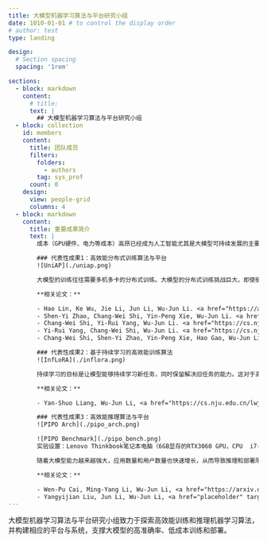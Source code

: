 ```yaml
---
title: 大模型机器学习算法与平台研究小组
date: 1010-01-01 # to control the display order
# author: test
type: landing

design:
  # Section spacing
  spacing: '1rem'

sections:
  - block: markdown
    content:
      # title:
      text: |
        ## 大模型机器学习算法与平台研究小组
  - block: collection
    id: members
    content:
      title: 团队成员
      filters:
        folders:
          - authors
        tag: sys_prof
      count: 0
    design:
      view: people-grid
      columns: 4
  - block: markdown
    content:
      title: 重要成果简介
      text: |
        成本（GPU硬件、电力等成本）高昂已经成为人工智能尤其是大模型可持续发展的主要障碍之一。南京大学计算机学院研发了高效能训练和推理机器学习算法，通过算法创新提升了大模型训练和推理的速度从而降低成本，或者说在同样成本下通过算法创新可以训练和部署更大更好的模型从而提升准确率。此外，基于创新的机器学习算法研发了大模型训练和推理平台与系统，支撑大模型的高准确率、低成本训练和部署。代表性成果如下：

        ### 代表性成果1：高效能分布式训练算法与平台
        ![UniAP](./uniap.png)

        大模型的训练往往需要多机多卡的分布式训练。大模型的分布式训练挑战巨大，即使硬件足够，很多人大概率（我们实验中验证有64%-87%的概率）会因为超参数设置（模型怎么切分和排布、数据怎么切分和排布等）不合理而跑不出结果。此外，很多人在碰到大模型训练慢时只会想到增加GPU等硬件，而忽略了或者没意识到分布式训练算法的作用。实际上，分布式训练算法会极大地影响硬件的算力利用率、计算有效率和系统容错性。高效能分布式训练算法具有高算力利用率、高计算有效率和强系统容错性。用同样的硬件算力训练同一个模型，高效能分布式训练算法会比低效能分布式训练算法速度快，最高可能会快数倍甚至数十倍以上；或者说，训练同一个模型，高效能分布式训练算法会比低效能分布式训练算法成本低，最高可能会节省数倍甚至数十倍以上的算力成本。很多已有的分布式训练算法的效能较低，甚至可能导致机器和GPU卡越多、训练速度越慢的结果。我们从算力利用率、计算有效率和系统容错性等不同维度提出了一系列高效能分布式训练算法，包括通信优化算法、异步算法、鲁棒容错算法和自动并行算法等。此外，我们还研发了高效能分布式训练平台UniAP，是首个能实现层类并行策略（张量并行等）和层间并行策略（流水线并行等）联合优化的工作。给定模型和硬件平台，UniAP能够通过自动搜索找到最高效能的分布式训练方案，既解决了效率和成本问题（我们实验中，只采用并行策略优化算法而不叠加其他优化算法的情况下比最差方案最高快9倍），也解决了很多人在大模型分布式训练时因为超参数设置（模型怎么切分和排布、数据怎么切分和排布等）不合理而跑不出结果的问题。我们还实现了UniAP跟国产AI计算卡的适配。相关工作为大模型训练的降本增效提供了核心技术和平台。

        **相关论文：**

        - Hao Lin, Ke Wu, Jie Li, Jun Li, Wu-Jun Li. <a href="https://arxiv.org/abs/2307.16375" target="_blank">UniAP: Unifying Inter- and Intra-Layer Automatic Parallelism by Mixed Integer Quadratic Programming</a>. CVPR 2025.
        - Shen-Yi Zhao, Chang-Wei Shi, Yin-Peng Xie, Wu-Jun Li. <a href="https://arxiv.org/abs/2007.13985" target="_blank">Stochastic Normalized Gradient Descent with Momentum for Large-Batch Training</a>. SCIENCE CHINA Information Sciences (SCIS), 2024.
        - Chang-Wei Shi, Yi-Rui Yang, Wu-Jun Li. <a href="https://cs.nju.edu.cn/lwj/paper/NeurIPS24_OrMo.pdf" target="_blank">Ordered Momentum for Asynchronous SGD</a>. Advances in Neural Information Processing Systems (NeurIPS), 2024.
        - Yi-Rui Yang, Chang-Wei Shi, Wu-Jun Li. <a href="https://cs.nju.edu.cn/lwj/paper/ICLR24_ByzSGDnm.pdf" target="_blank">On the Effect of Batch Size in Byzantine-Robust Distributed Learning</a>. The Twelfth International Conference on Learning Representations (ICLR), 2024.
        - Chang-Wei Shi, Shen-Yi Zhao, Yin-Peng Xie, Hao Gao, Wu-Jun Li. <a href="https://arxiv.org/abs/1905.12948" target="_blank">Global Momentum Compression for Sparse Communication in Distributed SGD</a>. arXiv 2024.

        ### 代表性成果2：基于持续学习的高效能训练算法
        ![InfLoRA](./inflora.png)

        持续学习的目标是让模型能够持续学习新任务，同时保留解决旧任务的能力。这对于高效能训练大模型具有重要意义。目前，训练大模型通常需要依赖千卡甚至万卡 GPU 集群和海量数据，成本极为高昂。如果模型具备持续学习能力，新版本的大模型可以在旧版本的基础上进行增量训练，而无需重新回顾旧任务的数据，从而有望大幅降低训练开销。然而，现有的大模型缺乏持续学习能力，常常面临“灾难性遗忘”（Catastrophic Forgetting）问题，即在学习新任务后，由于参数发生改变，模型会丢失在旧任务上学到的知识，导致其在旧任务上的性能显著下降。为了实现持续学习，模型需要同时具备保持旧任务性能的能力（稳定性）和学习新任务的能力（可塑性）。实现持续学习将是推动大模型向更高效、更智能方向发展的关键。我们提出了一种新的基于参数高效微调的持续学习方法InfLoRA。InfLoRA向预训练模型中注入低秩分支重参数化预训练权重，并且我们的理论证明微调低秩分支等同于在一个由该低秩分支中的降维矩阵张成的子空间内直接微调预训练权重。然后，InfLoRA通过设计低秩分支中的降维矩阵来间接地设计该子空间，将其约束在一个不会干扰旧任务性能的范围内，在提升模型可塑性的同时保持稳定性（即克服或减轻灾难性遗忘），实现模型总体准确率的提升。InfLoRA是首个建立LoRA微调和全参数微调之间的关系、并基于此设计机制以克服遗忘的持续学习方法。相关工作从与分布式训练不同的角度为大模型训练的降本增效提供了核心技术。

        **相关论文：**

        - Yan-Shuo Liang, Wu-Jun Li, <a href="https://cs.nju.edu.cn/lwj/paper/CVPR24_InfLoRA.pdf" target="_blank">InfLoRA: Interference-Free Low-Rank Adaptation for Continual Learning</a>, in Proceedings of the IEEE Conference on Computer Vision and Pattern Recognition (CVPR) 2024.

        ### 代表性成果3：高效能推理算法与平台
        ![PIPO Arch](./pipo_arch.png)

        ![PIPO Benchmark](./pipo_bench.png)
        实验设置：Lenovo Thinkbook笔记本电脑（6GB显存的RTX3060 GPU，CPU  i7-11800H @ 2.30Hz，16GB内存，1TB固态硬盘）；模型权重量化成INT4。

        随着大模型能力越来越强大，应用数量和用户数量也快速增长，从而导致推理和部署所需的硬件成本也快速增长。此外，推理模型的流行进一步加剧了推理和部署所需硬件成本的增长。为了解决这一挑战，我们从模型压缩算法和推理系统架构上进行了创新，设计了高效能推理算法与平台。在模型压缩算法方面，我们提出了基于低秩字典的模型量化算法LCQ，可以让量化字典的秩大于1，而已有方法的量化字典的秩只能为1，LCQ通过增大量化字典的秩从而减小模型的量化损失，取得了比已有方法更高的准确率。在推理系统架构方面，卸载（Offloading）方法通过将部分模型存储在CPU内存甚至硬盘上，可以实现规模超出GPU显存容量的大模型的推理和部署。但现有Offloading框架（如FlexGen）因推理并发度低和硬盘利用不足，导致GPU利用率低从而严重限制推理性能。我们设计了叫做PIPO（Pipelined Offloading）的新型Offloading框架，可以根据输入模型和硬件系统的规格信息，自动求解最优的Offloading方案，从而可以选择合适的细粒度流水线策略。此外，PIPO还实现了数据传输的优化和CUDA底层计算内核的定制修改以提高推理并发程度，从而显著提升GPU利用率和推理吞吐量。实验表明，已有方法的GPU利用率不到40%，而PIPO可以将GPU利用率提升至90%以上，PIPO推理吞吐量（即推理速度）最高达到已有方法的3.1倍。相关工作为大模型推理和部署的降本增效提供了核心技术和平台。

        **相关论文：**

        - Wen-Pu Cai, Ming-Yang Li, Wu-Jun Li, <a href="https://arxiv.org/abs/2405.20973" target="_blank">LCQ: Low-Rank Codebook based Quantization for Large Language Models</a>, in arXiv 2024.
        - Yangyijian Liu, Jun Li, Wu-Jun Li, <a href="placeholder" target="_blank">PIPO: Pipelined Offloading for Efficient Inference on Consumer Devices</a>, Submitted, 2025.
---
```


大模型机器学习算法与平台研究小组致力于探索高效能训练和推理机器学习算法，并构建相应的平台与系统，支撑大模型的高准确率、低成本训练和部署。